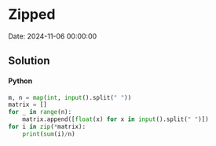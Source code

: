 # Zipped

Date: 2024-11-06 00:00:00

## Solution

#### Python
```python
m, n = map(int, input().split(" "))
matrix = []
for _ in range(n):
    matrix.append([float(x) for x in input().split(" ")])
for i in zip(*matrix):
    print(sum(i)/n)
 ```